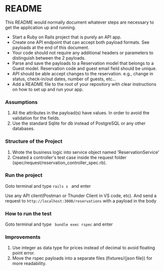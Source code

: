 # README

This README would normally document whatever steps are necessary to get the
application up and running.

- Start a Ruby on Rails project that is purely an API app.
- Create one API endpoint that can accept both payload formats. See payloads at the end of this document.
- Your code should not require any additional headers or parameters to distinguish between the 2 payloads.
- Parse and save the payloads to a Reservation model that belongs to a Guest model. Reservation code and guest email field should be unique.
- API should be able accept changes to the reservation. e.g., change in status, check-in/out dates, number of guests, etc...
- Add a README file to the root of your repository with clear instructions on how to set up and run your app.

### Assumptions

1. All the attributes in the payload(s) have values. In order to avoid the validation for the fields.
2. Use the standard Sqlite for db instead of PostgreSQL or any other databases.

### Structure of the Project

1. Wrote the business logic into service object named 'ReservationService'
2. Created a controller's test case inside the request folder (spec/request/reservation_controller_spec.rb).

### Run the project

Goto terminal and type `rails s ` and enter

Use any API client(Postman or Thunder Client in VS code, etc).
And send a request to `http://localhost:3000/reservations` with a payload in the body

### How to run the test

Goto terminal and type ` bundle exec rspec` and enter

### Improvements

1. Use integer as data type for prices instead of decimal to avoid floating point error.
2. Move the rspec payloads into a separate files (fixtures/{json file}) for more readability.
